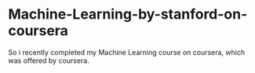 # Machine-Learning-by-stanford-on-coursera
So i recently completed my Machine Learning course on coursera, which was offered by coursera.
